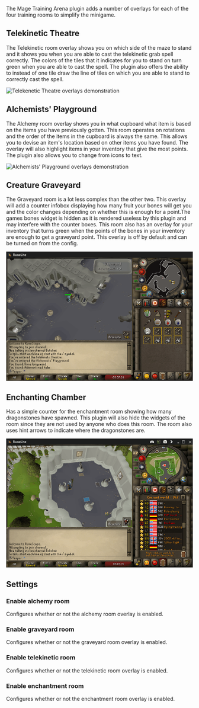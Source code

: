 The Mage Training Arena plugin adds a number of overlays for each of the four training rooms to simplify the minigame.

## Telekinetic Theatre

The Telekinetic room overlay shows you on which side of the maze to stand and it shows you when you are able to cast the telekinetic grab spell correctly. The colors of the tiles that it indicates for you to stand on turn green when you are able to cast the spell. The plugin also offers the ability to instead of one tile draw the line of tiles on which you are able to stand to correctly cast the spell.

![Telekenetic Theatre overlays demonstration](img/mage-training-arena/mage_training_arena_telekinetic.webp)

## Alchemists' Playground

The Alchemy room overlay shows you in what cupboard what item is based on the items you have previously gotten. This room operates on rotations and the order of the items in the cupboard is always the same. This allows you to devise an item's location based on other items you have found. The overlay will also highlight items in your inventory that give the most points. The plugin also allows you to change from icons to text.

![Alchemists' Playground overlays demonstration](img/mage-training-arena/mage_training_arena_alchemists.webp)

## Creature Graveyard

The Graveyard room is a lot less complex than the other two. This overlay will add a counter infobox displaying how many fruit your bones will get you and the color changes depending on whether this is enough for a point.The games bones widget is hidden as it is rendered useless by this plugin and may interfere with the counter boxes. This room also has an overlay for your inventory that turns green when the points of the bones in your inventory are enough to get a graveyard point. This overlay is off by default and can be turned on from the config.

![Creature Graveyard overlays demonstration](img/mage-training-arena/mage_training_arena_graveyard.gif)

## Enchanting Chamber

Has a simple counter for the enchantment room showing how many dragonstones have spawned. This plugin will also hide the widgets of the room since they are not used by anyone who does this room. The room also uses hint arrows to indicate where the dragonstones are.

![Enchanting Chamber overlays demonstration](img/mage-training-arena/mage_training_arena_enchanting.webp)

## Settings

### Enable alchemy room

Configures whether or not the alchemy room overlay is enabled.

### Enable graveyard room

Configures whether or not the graveyard room overlay is enabled.

### Enable telekinetic room

Configures whether or not the telekinetic room overlay is enabled.

### Enable enchantment room

Configures whether or not the enchantment room overlay is enabled.
